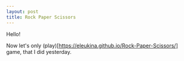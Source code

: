 ```yaml
---
layout: post
title: Rock Paper Scissors
---
```

Hello!

Now let's only (play)[https://eleukina.github.io/Rock-Paper-Scissors/] game, that I did yesterday.
